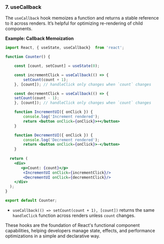 ### 7. **useCallback**
The `useCallback` hook memoizes a function and returns a stable reference to it across renders. It’s helpful for optimizing re-rendering of child components.

**Example: Callback Memoization**

```jsx
import React, { useState, useCallback}  from 'react';

function Counter() {

    const [count, setCount] = useState(0);

    const incrementClick = useCallback(() => {
        setCount(count + 1);
    }, [count]); // handleClick only changes when `count` changes

    const decrementClick = useCallback(() => {
    setCount(count - 1);
    }, [count]); // handleClick only changes when `count` changes

    function IncrementUI({ onClick }) {
        console.log('Increment rendered');
        return <button onClick={onClick}>+</button>
    }

    function DecrementUI({ onClick }) {
        console.log('Decrement rendered');
        return <button onClick={onClick}>-</button>
    }
  
  return (
    <div>
       <p>Count: {count}</p>
        <IncrementUI onClick={incrementClick}/>
        <DecrementUI onClick={decrementClick}/>
    </div>
  );
}

export default Counter;
```

- `useCallback(() => setCount(count + 1), [count])` returns the same `handleClick` function across renders unless `count` changes.

These hooks are the foundation of React's functional component capabilities, helping developers manage state, effects, and performance optimizations in a simple and declarative way.